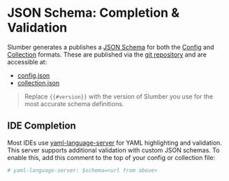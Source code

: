 # JSON Schema: Completion & Validation

Slumber generates a publishes a [JSON Schema](https://json-schema.org/) for both the [Config](../api/configuration/index.md) and [Collection](../api/request_collection/index.md) formats. These are published via the [git repository](https://github.com/LucasPickering/slumber) and are accessible at:

- [config.json](https://raw.githubusercontent.com/LucasPickering/slumber/refs/tags/{{#version}}/schemas/config.json)
- [collection.json](https://raw.githubusercontent.com/LucasPickering/slumber/refs/tags/{{#version}}/schemas/collection.json)

> Replace `{{#version}}` with the version of Slumber you use for the most accurate schema definitions.

## IDE Completion

Most IDEs use [yaml-language-server](https://github.com/redhat-developer/yaml-language-server) for YAML highlighting and validation. This server supports additional validation with custom JSON schemas. To enable this, add this comment to the top of your config or collection file:

```yaml
# yaml-language-server: $schema=<url from above>
```
